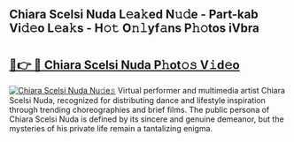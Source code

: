 ## Chiara Scelsi Nuda L𝚎a𝚔ed N𝚞𝚍e - Part-kab Vi𝚍𝚎o L𝚎a𝚔s - H𝚘𝚝 O𝚗𝚕yf𝚊ns P𝚑𝚘tos iVbra

# <h2><a href="http://kf6gfb.oniu.top/?m=Chiara+Scelsi+Nuda">🔗👉 🔴 Chiara Scelsi Nuda P𝚑ot𝚘𝚜 V𝚒d𝚎o</a></h2>

[![Chiara Scelsi Nuda Nu𝚍e𝚜](https://i.imgur.com/0qMVB7G.gif)](http://kf6gfb.oniu.top/?m=Chiara+Scelsi+Nuda)
Virtual performer and multimedia artist Chiara Scelsi Nuda, recognized for distributing dance and lifestyle inspiration through trending choreographies and brief films. The public persona of Chiara Scelsi Nuda is defined by its sincere and genuine demeanor, but the mysteries of his private life remain a tantalizing enigma.  
